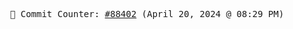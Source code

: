 <p align="center">
    <samp>
        📮 Commit Counter: <a href="https://github.com/Javascript-void0/Javascript-void0/commits/main">#88402</a> (April 20, 2024 @ 08:29 PM)
    </samp>
</p>